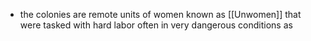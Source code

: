 - the colonies are remote units of women  known as [[Unwomen]] that were tasked with hard labor often in very dangerous conditions as